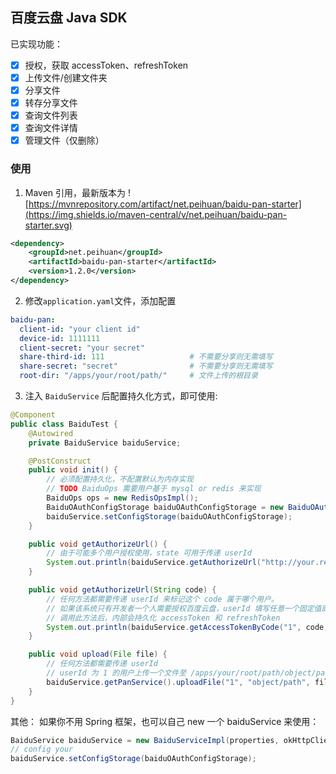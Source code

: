 ## 百度云盘 Java SDK
已实现功能：
- [x] 授权，获取 accessToken、refreshToken
- [x] 上传文件/创建文件夹
- [x] 分享文件
- [x] 转存分享文件
- [x] 查询文件列表
- [x] 查询文件详情
- [x] 管理文件（仅删除）

### 使用
1. Maven 引用，最新版本为 ![https://mvnrepository.com/artifact/net.peihuan/baidu-pan-starter](https://img.shields.io/maven-central/v/net.peihuan/baidu-pan-starter.svg)
```xml
<dependency>
    <groupId>net.peihuan</groupId>
    <artifactId>baidu-pan-starter</artifactId>
    <version>1.2.0</version>
</dependency>
```

2. 修改`application.yaml`文件，添加配置
```yaml
baidu-pan:
  client-id: "your client id"
  device-id: 1111111
  client-secret: "your secret"
  share-third-id: 111                   # 不需要分享则无需填写
  share-secret: "secret"                # 不需要分享则无需填写
  root-dir: "/apps/your/root/path/"     # 文件上传的根目录
```

3. 注入 `BaiduService` 后配置持久化方式，即可使用:
```java
@Component
public class BaiduTest {
    @Autowired
    private BaiduService baiduService;

    @PostConstruct
    public void init() {
        // 必须配置持久化，不配置默认为内存实现
        // TODO BaiduOps 需要用户基于 mysql or redis 来实现
        BaiduOps ops = new RedisOpsImpl();
        BaiduOAuthConfigStorage baiduOAuthConfigStorage = new BaiduOAuthConfigServiceImpl(ops);
        baiduService.setConfigStorage(baiduOAuthConfigStorage);
    }

    public void getAuthorizeUrl() {
        // 由于可能多个用户授权使用，state 可用于传递 userId
        System.out.println(baiduService.getAuthorizeUrl("http://your.redirct.com", "your state"));
    }

    public void getAuthorizeUrl(String code) {
        // 任何方法都需要传递 userId 来标记这个 code 属于哪个用户。
        // 如果该系统只有开发者一个人需要授权百度云盘，userId 填写任意一个固定值即可
        // 调用此方法后，内部会持久化 accessToken 和 refreshToken
        System.out.println(baiduService.getAccessTokenByCode("1", code, "http://your.redirct.com"));
    }

    public void upload(File file) {
        // 任何方法都需要传递 userId
        // userId 为 1 的用户上传一个文件至 /apps/your/root/path/object/path
        baiduService.getPanService().uploadFile("1", "object/path", file, RtypeEnum.OVERRIDE);
    }
}

```


其他：
如果你不用 Spring 框架，也可以自己 new 一个 baiduService 来使用：
```java
BaiduService baiduService = new BaiduServiceImpl(properties, okHttpClient);
// config your
baiduService.setConfigStorage(baiduOAuthConfigStorage);
```